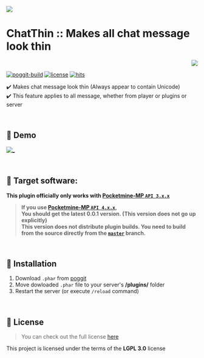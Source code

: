 <a align="center"><img src="https://i.ibb.co/YpK1m9p/Chat-Thin-logo.png"></a>  
# ChatThin :: Makes all chat message look thin    
<p align="right">  
  <a href="https://github.com/Blugin/ChatThin-PMMP/blob/stable/README_KOR.md">  
    <img src="https://img.shields.io/static/v1?label=%ED%95%9C%EA%B5%AD%EC%96%B4&message=%EB%A1%9C+%EC%9D%BD%EA%B8%B0&labelColor=success">  
  </a>  
</p>
    
[![poggit-build](https://poggit.pmmp.io/ci.shield/Blugin/ChatThin-PMMP/ChatThin?style=flat-square)](https://poggit.pmmp.io/ci/Blugin/ChatThin-PMMP/ChatThin)
[![license](https://img.shields.io/github/license/Blugin/ChatThin-PMMP.svg?style=flat-square)](https://github.com/Blugin/ChatThin-PMMP/blob/master/LICENSE)
[![hits](http://hits.dwyl.com/Blugin/ChatThin-PMMP.svg)](http://hits.dwyl.com/Blugin/ChatThin-PMMP)
  
✔️ Makes chat message look thin (Always appear to contain Unicode)  
✔️ This feature applies to all message, whether from player or plugins or server  
  
<br>  
  
## :space_invader: Demo  
 [![_](https://i.ibb.co/x7qKRgf/Chat-Thin-demo.gif)](https://cdn.knightlab.com/libs/juxtapose/latest/embed/index.html?uid=6e028776-e173-11ea-bf88-a15b6c7adf9a)  
  
<br>  
  
## :file_folder: Target software:  
**This plugin officially only works with [Pocketmine-MP `API 3.x.x`](https://github.com/pmmp/PocketMine-MP/tree/stable)**
> **If you use [**Pocketmine-MP** `API 4.x.x`](https://github.com/pmmp/PocketMine-MP/tree/master),**  
> **You should get the latest 0.0.1 version. (This version does not go up explicitly)**  
> **This version does not distribute plugin builds. You need to build from the source directly from the [`master`](https://github.com/Blugin/ChatThin-PMMP/tree/master) branch.**
  
<br>  
  
## :wrench: Installation
1) Download `.phar` from [poggit](https://poggit.pmmp.io/ci/Blugin/ChatThin-PMMP/ChatThin)  
2) Move dowloaded `.phar` file to your server's **/plugins/** folder  
3) Restart the server (or execute `/reload` command)  
  
<br>  
  
## :memo: License  
> You can check out the full license [here](https://github.com/Blugin/ChatThin-PMMP/blob/stable/LICENSE)  
  
This project is licensed under the terms of the **LGPL 3.0** license  